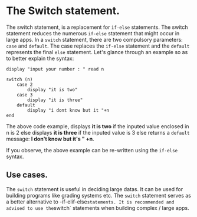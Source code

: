 # The Switch statement.
The switch statement, is a replacement for `if-else` statements. The switch statement reduces the numerous `if-else` statement that might occur in large apps. In a `switch` statement, there are two compulsory parameters: `case` and `default`. The case replaces the `if-else` statement and the `default` represents the final `else` statement. Let's glance through an example so as to better explain the syntax:
```
display "input your number : " read n 

switch (n) 
	case 2
		display "it is two"
	case 3 
		display "it is three"
	default
		display "i dont know but it "+n
end 

```
The above code example, displays **it is two** if the inputed value enclosed in n is 2 else displays **it is three** if the inputed value is 3 else returns a `default` message: **I don't know but it's " +n**.

If you observe, the above example can be re-written using the `if-else` syntax. 

## Use cases.
The `switch` statement is useful in deciding large datas. It can be used for building programs like grading systems etc. The `switch` statement serves as a better alternative to -if-elif-else` statements. It is recommended and advised to use the `switch` statements when building complex / large apps.